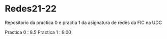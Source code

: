 # Redes21-22

Repositorio da practica 0 e practia 1 da asignatura de redes da FIC na UDC


Practica 0 : 8.5
Practica 1 : 9.00
